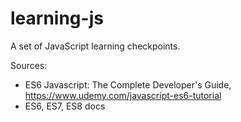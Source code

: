 # learning-js
A set of JavaScript learning checkpoints.

Sources: 
- ES6 Javascript: The Complete Developer's Guide, https://www.udemy.com/javascript-es6-tutorial
- ES6, ES7, ES8 docs
